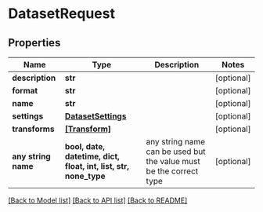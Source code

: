# DatasetRequest


## Properties
Name | Type | Description | Notes
------------ | ------------- | ------------- | -------------
**description** | **str** |  | [optional] 
**format** | **str** |  | [optional] 
**name** | **str** |  | [optional] 
**settings** | [**DatasetSettings**](DatasetSettings.md) |  | [optional] 
**transforms** | [**[Transform]**](Transform.md) |  | [optional] 
**any string name** | **bool, date, datetime, dict, float, int, list, str, none_type** | any string name can be used but the value must be the correct type | [optional]

[[Back to Model list]](../README.md#documentation-for-models) [[Back to API list]](../README.md#documentation-for-api-endpoints) [[Back to README]](../README.md)


